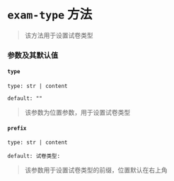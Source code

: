 # `exam-type` 方法
> 该方法用于设置试卷类型
### 参数及其默认值

#### `type`
`type: str | content`

`default: ""`
>该参数为位置参数，用于设置试卷类型

#### `prefix`

`type: str | content`

`default: 试卷类型:`

>该参数用于设置试卷类型的前缀，位置默认在右上角
